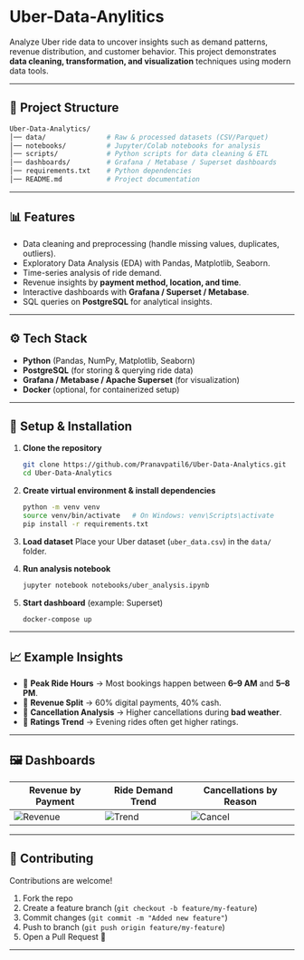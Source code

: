 # Uber-Data-Anylitics




Analyze Uber ride data to uncover insights such as demand patterns, revenue distribution, and customer behavior.
This project demonstrates **data cleaning, transformation, and visualization** techniques using modern data tools.

---

## 📂 Project Structure

```bash
Uber-Data-Analytics/
│── data/               # Raw & processed datasets (CSV/Parquet)
│── notebooks/          # Jupyter/Colab notebooks for analysis
│── scripts/            # Python scripts for data cleaning & ETL
│── dashboards/         # Grafana / Metabase / Superset dashboards
│── requirements.txt    # Python dependencies
│── README.md           # Project documentation
```

---

## 📊 Features

* Data cleaning and preprocessing (handle missing values, duplicates, outliers).
* Exploratory Data Analysis (EDA) with Pandas, Matplotlib, Seaborn.
* Time-series analysis of ride demand.
* Revenue insights by **payment method, location, and time**.
* Interactive dashboards with **Grafana / Superset / Metabase**.
* SQL queries on **PostgreSQL** for analytical insights.

---

## ⚙️ Tech Stack

* **Python** (Pandas, NumPy, Matplotlib, Seaborn)
* **PostgreSQL** (for storing & querying ride data)
* **Grafana / Metabase / Apache Superset** (for visualization)
* **Docker** (optional, for containerized setup)

---

## 🚀 Setup & Installation

1. **Clone the repository**

   ```bash
   git clone https://github.com/Pranavpatil6/Uber-Data-Analytics.git
   cd Uber-Data-Analytics
   ```

2. **Create virtual environment & install dependencies**

   ```bash
   python -m venv venv
   source venv/bin/activate   # On Windows: venv\Scripts\activate
   pip install -r requirements.txt
   ```

3. **Load dataset**
   Place your Uber dataset (`uber_data.csv`) in the `data/` folder.

4. **Run analysis notebook**

   ```bash
   jupyter notebook notebooks/uber_analysis.ipynb
   ```

5. **Start dashboard** (example: Superset)

   ```bash
   docker-compose up
   ```

---

## 📈 Example Insights

* 📌 **Peak Ride Hours** → Most bookings happen between **6–9 AM** and **5–8 PM**.
* 📌 **Revenue Split** → 60% digital payments, 40% cash.
* 📌 **Cancellation Analysis** → Higher cancellations during **bad weather**.
* 📌 **Ratings Trend** → Evening rides often get higher ratings.

---

## 🖼️ Dashboards

| Revenue by Payment                 | Ride Demand Trend              | Cancellations by Reason          |
| ---------------------------------- | ------------------------------ | -------------------------------- |
| ![Revenue](dashboards/revenue.png) | ![Trend](dashboards/trend.png) | ![Cancel](dashboards/cancel.png) |

---

## 🤝 Contributing

Contributions are welcome!

1. Fork the repo
2. Create a feature branch (`git checkout -b feature/my-feature`)
3. Commit changes (`git commit -m "Added new feature"`)
4. Push to branch (`git push origin feature/my-feature`)
5. Open a Pull Request 🚀

---
